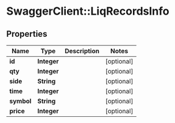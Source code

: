 # SwaggerClient::LiqRecordsInfo

## Properties
Name | Type | Description | Notes
------------ | ------------- | ------------- | -------------
**id** | **Integer** |  | [optional] 
**qty** | **Integer** |  | [optional] 
**side** | **String** |  | [optional] 
**time** | **Integer** |  | [optional] 
**symbol** | **String** |  | [optional] 
**price** | **Integer** |  | [optional] 


